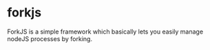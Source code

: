 forkjs
======

ForkJS is a simple framework which basically lets you easily manage nodeJS processes by forking.
